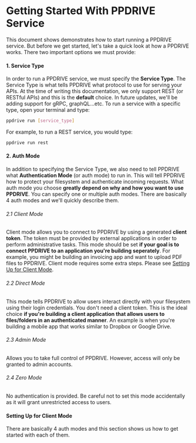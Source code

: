 # Getting Started With PPDRIVE Service
This document shows demonstrates how to start running a PPDRIVE service. But before we get started, let's take a quick look at how a PPDRIVE works. There two important options we must provide:

#### 1. Service Type
In order to run a PPDRIVE service, we must specify the **Service Type**. The Service Type is what tells PPDRIVE what protocol to use for serving your APIs. At the time of writing this documentation, we only support REST (or RESTful APIs) and this is the **default** choice. In future updates, we'll be adding support for gRPC, graphQL...etc. To run a service with a specific type, open your terminal and type:
```sh
ppdrive run [service_type]
```

For example, to run a REST service, you would type:
```sh
ppdrive run rest
```

#### 2. Auth Mode
In addition to specifying the Service Type, we also need to tell PPDRIVE what **Authentication Mode** (or auth mode) to run in. This will tell PPDRIVE how to protect your filesystem and authenticate incoming requests. What auth mode you choose **greatly depend on why and how you want to use PPDRIVE**. You can specify one or multiple auth modes. There are basically 4 auth modes and we'll quickly describe them.

###### 2.1 Client Mode
Client mode allows you to connect to PPDRIVE by using a generated **client token**. The token must be provided by external applications in order to perform administrative tasks. This mode should be set **if your goal is to connect PPDRIVE to an application you're building seperately**. For example, you might be building an invoicing app and want to upload PDF files to PPDRIVE. Client mode requires some extra steps. Please see [Setting Up for Client Mode](#setting-up-for-client-mode).

###### 2.2 Direct Mode
This mode tells PPDRIVE to allow users interact directly with your filesystem using their login credentials. You don't need a client token. This is the ideal choice **if you're building a client application that allows users to files/folders in an authenticated manner**. An example is when you're building a mobile app that works similar to Dropbox or Google Drive.

###### 2.3 Admin Mode
Allows you to take full control of PPDRIVE. However, access will only be granted to admin accounts.

###### 2.4 Zero Mode
No authentication is provided. Be careful not to set this mode accidentally as it will grant unrestricted access to users.

#### Setting Up for Client Mode
There are basically 4 auth modes and this section shows us how to get started with each of them.

